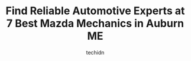 ---
layout: ampstory
image: https://images.unsplash.com/photo-1558140275-312515f28cbb?ixlib=rb-4.0.3&ixid=MnwxMjA3fDB8MHxwaG90by1wYWdlfHx8fGVufDB8fHx8&auto=format&fit=crop&w=640&h=853&q=80
author: techidn
featured: false
description: For top-quality automotive repairs and maintenance, visit the 7 best Mazda Mechanic in Auburn ME, USA. Their reputation for excellence and their dedication to customer satisfaction make them
title: Find Reliable Automotive Experts at 7 Best Mazda Mechanics in Auburn ME
cover:
   title: Find Reliable Automotive Experts at 7 Best Mazda Mechanics in Auburn ME
   subtitle: Rickpate
   background: https://images.unsplash.com/photo-1558140275-312515f28cbb?ixlib=rb-4.0.3&ixid=MnwxMjA3fDB8MHxwaG90by1wYWdlfHx8fGVufDB8fHx8&auto=format&fit=crop&w=640&h=853&q=80

pages: 
 - layout: thirds
   top: <h1>#1 Rowe Hyundai Auburn</h1>
   bottom: "<p>Dan Merrill was friendly, knowledgeable and a team player when helping me buy a new car for myself. He made the process simple, answered all my questions and catered to m</p>"
   background: https://www.knot35.com/toplist/wp-content/uploads/2023/06/best-mazda-mechanic-1-in-auburn-me-1685835107.jpeg
   backgroundblur: true
 - layout: thirds
   top: <h1>#2 Service Center - Goodwin Mazda</h1>
   bottom: "<p>195 Pleasant St, Brunswick, ME 04011, United States</p>"
   background: https://www.knot35.com/toplist/wp-content/uploads/2023/06/best-mazda-mechanic-2-in-auburn-me-1685835108.jpeg
   cta:
      link: https://www.knot35.com/toplist/find-reliable-automotive-experts-at-7-best-mazda-mechanics-in-auburn-me/
      text: Find Reliable Automotive Experts at 7 Best Mazda Mechanics in Auburn ME
 - layout: thirds
   top: <h1>#3 Lee Auto Mall</h1>
   bottom: "<p>765 Center St, Auburn, ME 04210, United States</p>"
   background: https://www.knot35.com/toplist/wp-content/uploads/2023/06/best-mazda-mechanic-3-in-auburn-me-1685835108.jpeg
   cta:
      link: https://www.knot35.com/toplist/find-reliable-automotive-experts-at-7-best-mazda-mechanics-in-auburn-me/
      text: Find Reliable Automotive Experts at 7 Best Mazda Mechanics in Auburn ME
 - layout: thirds
   top: <h1>#4 Rowe Auto Group</h1>
   bottom: "<p>699 Center St, Auburn, ME 04210, United States</p>"
   background: https://images.unsplash.com/photo-1553949345-eb786bb3f7ba?ixlib=rb-4.0.3&ixid=MnwxMjA3fDB8MHxwaG90by1wYWdlfHx8fGVufDB8fHx8&auto=format&fit=crop&w=640&h=853&q=80
   cta:
      link: https://www.knot35.com/toplist/find-reliable-automotive-experts-at-7-best-mazda-mechanics-in-auburn-me/
      text: Find Reliable Automotive Experts at 7 Best Mazda Mechanics in Auburn ME
 - layout: thirds
   top: <h1>#5 M & P Auto Parts</h1>
   bottom: "<p>227 Merrow Rd, Auburn, ME 04210, United States</p>"
   background: https://images.unsplash.com/photo-1462556791646-c201b8241a94?ixlib=rb-4.0.3&ixid=MnwxMjA3fDB8MHxwaG90by1wYWdlfHx8fGVufDB8fHx8&auto=format&fit=crop&w=640&h=853&q=80
   cta:
      link: https://www.knot35.com/toplist/find-reliable-automotive-experts-at-7-best-mazda-mechanics-in-auburn-me/
      text: Find Reliable Automotive Experts at 7 Best Mazda Mechanics in Auburn ME
 - layout: thirds
   top: <h1>#6 RDA Automotive</h1>
   bottom: "<p>68 Adams Ave, Lewiston, ME 04240, United States</p>"
   background: https://images.unsplash.com/photo-1599422314077-f4dfdaa4cd09?ixlib=rb-4.0.3&ixid=MnwxMjA3fDB8MHxwaG90by1wYWdlfHx8fGVufDB8fHx8&auto=format&fit=crop&w=640&h=853&q=80
   cta:
      link: https://www.knot35.com/toplist/find-reliable-automotive-experts-at-7-best-mazda-mechanics-in-auburn-me/
      text: Find Reliable Automotive Experts at 7 Best Mazda Mechanics in Auburn ME
 - layout: thirds
   top: <h1>#7 Morins Auto Center</h1>
   bottom: "<p>1122 Center St, Auburn, ME 04210, United States</p>"
   background: https://images.unsplash.com/photo-1484589065579-248aad0d8b13?ixlib=rb-4.0.3&ixid=MnwxMjA3fDB8MHxwaG90by1wYWdlfHx8fGVufDB8fHx8&auto=format&fit=crop&w=640&h=853&q=80
   cta:
      link: https://www.knot35.com/toplist/find-reliable-automotive-experts-at-7-best-mazda-mechanics-in-auburn-me/
      text: Find Reliable Automotive Experts at 7 Best Mazda Mechanics in Auburn ME
 - layout: thirds
   middle: Continue reading...
   background: https://images.unsplash.com/photo-1527066579998-dbbae57f45ce?ixlib=rb-4.0.3&ixid=MnwxMjA3fDB8MHxwaG90by1wYWdlfHx8fGVufDB8fHx8&auto=format&fit=crop&w=640&h=853&q=80
   cta:
      link: https://www.knot35.com/toplist/find-reliable-automotive-experts-at-7-best-mazda-mechanics-in-auburn-me/
      text: Find Reliable Automotive Experts at 7 Best Mazda Mechanics in Auburn ME
      
---